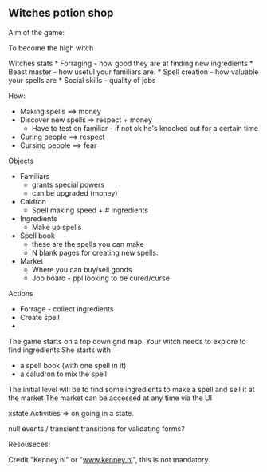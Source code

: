  ## Witches potion shop
 
 Aim of the game:
 
 To become the high witch
 
 Witches stats
 	* Forraging - how good they are at finding new ingredients
 	* Beast master - how useful your familiars are.
 	* Spell creation - how valuable your spells are
 	* Social skills  - quality of jobs 
 	
 How:
 * Making spells ==> money
 * Discover new spells => respect + money
 	 - Have to test on familiar - if not ok he's knocked out for a certain time
 * Curing people ==> respect
 * Cursing people ==> fear
 
 Objects
 * Familiars 
 	- grants special powers 
 	- can be upgraded (money)
* Caldron 
	- Spell making speed + # ingredients
* Ingredients 
	- Make up spells
* Spell book
	- these are the spells you can make
	- N blank pages for creating new spells.
* Market
	- Where you can buy/sell goods.
	- Job board - ppl looking to be cured/curse
		
Actions
 * Forrage - collect ingredients
 * Create spell
 * 

The game starts on a top down grid map.
Your witch needs to explore to find ingredients
She starts with
* a spell book (with one spell in it)
* a caludron to mix the spell

The initial level will be to find some ingredients to make a spell and sell it at the market
The market can be accessed at any time via the UI


xstate
 Activities => on going in a state.

null events / transient transitions for validating forms?



Resouseces: 

Credit "Kenney.nl" or "www.kenney.nl", this is not mandatory.

